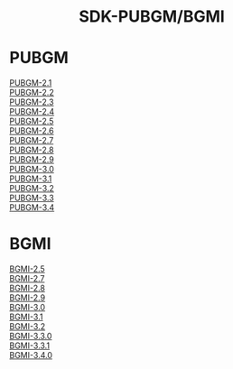 <h1 align="center">SDK-PUBGM/BGMI</h1>

# PUBGM

[PUBGM-2.1](https://github.com/FiZZ-Op/SDK-PUBG/tree/2.1) <br />
[PUBGM-2.2](https://github.com/FiZZ-Op/SDK-PUBG/tree/2.2) <br />
[PUBGM-2.3](https://github.com/FiZZ-Op/SDK-PUBG/tree/2.3) <br />
[PUBGM-2.4](https://github.com/FiZZ-Op/SDK-PUBG/tree/2.4) <br />
[PUBGM-2.5](https://github.com/FiZZ-Op/SDK-PUBG/tree/2.5-GLOBAL-VNG-TW-KR) <br />
[PUBGM-2.6](https://github.com/FiZZ-Op/SDK-PUBG/tree/2.6-GLOBAL-VNG-TW-KR) <br />
[PUBGM-2.7](https://github.com/FiZZ-Op/SDK-PUBGM-BGMI/tree/2.7-PUBGM) <br />
[PUBGM-2.8](https://github.com/FiZZ-Op/SDK-PUBGM-BGMI/tree/2.8-PUBGM) <br />
[PUBGM-2.9](https://github.com/FiZZ-Op/SDK-PUBGM-BGMI/tree/2.9-PUBGM) <br />
[PUBGM-3.0](https://github.com/FiZZ-Op/SDK-PUBGM-BGMI/tree/3.0-PUBGM) <br />
[PUBGM-3.1](https://github.com/FiZZ-Op/SDK-PUBGM-BGMI/tree/3.1-PUBGM) <br />
[PUBGM-3.2](https://github.com/FiZZ-Op/SDK-PUBGM-BGMI/tree/3.2-PUBGM) <br />
[PUBGM-3.3](https://github.com/FiZZ-Op/SDK-PUBGM-BGMI/tree/3.3-PUBGM) <br />
[PUBGM-3.4](https://github.com/FiZZ-Op/SDK-PUBGM-BGMI/tree/3.4-PUBGM) <br />


# BGMI

[BGMI-2.5](https://github.com/FiZZ-Op/SDK-PUBG/tree/2.5-BGMI) <br />
[BGMI-2.7](https://github.com/FiZZ-Op/SDK-PUBGM-BGMI/tree/BGMI-2.7) <br />
[BGMI-2.8](https://github.com/FiZZ-Op/SDK-PUBGM-BGMI/tree/BGMI-2.8) <br />
[BGMI-2.9](https://github.com/FiZZ-Op/SDK-PUBGM-BGMI/tree/BGMI-2.9) <br />
[BGMI-3.0](https://github.com/FiZZ-Op/SDK-PUBGM-BGMI/tree/BGMI-3.0) <br />
[BGMI-3.1](https://github.com/FiZZ-Op/SDK-PUBGM-BGMI/tree/BGMI-3.1) <br />
[BGMI-3.2](https://github.com/FiZZ-Op/SDK-PUBGM-BGMI/tree/BGMI-3.2) <br />
[BGMI-3.3.0](https://github.com/FiZZ-Op/SDK-PUBGM-BGMI/tree/BGMI-3.3) <br />
[BGMI-3.3.1](https://github.com/FiZZ-Op/SDK-PUBGM-BGMI/tree/BGMI-3.3.1) <br />
[BGMI-3.4.0](https://github.com/FiZZ-Op/SDK-PUBGM-BGMI/tree/BGMI-3.4.0) <br />